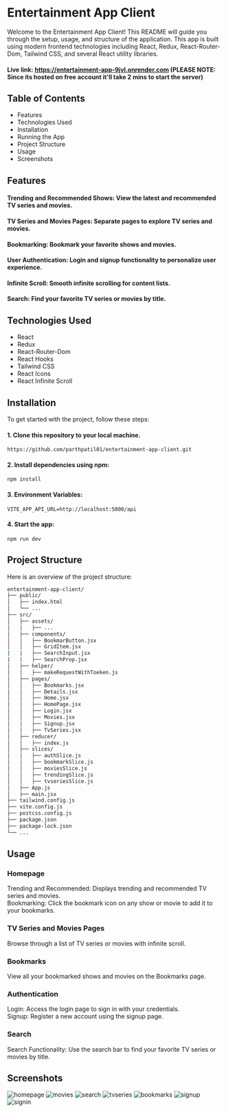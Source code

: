 # Entertainment App Client

Welcome to the Entertainment App Client! This README will guide you through the setup, usage, and structure of the application. This app is built using modern frontend technologies including React, Redux, React-Router-Dom, Tailwind CSS, and several React utility libraries.

#### Live link: https://entertainment-app-9jvl.onrender.com (PLEASE NOTE: Since its hosted on free account it'll take 2 mins to start the server)

## Table of Contents
* Features 
* Technologies Used 
* Installation
* Running the App 
* Project Structure 
* Usage 
* Screenshots 

## Features
#### Trending and Recommended Shows: View the latest and recommended TV series and movies.
#### TV Series and Movies Pages: Separate pages to explore TV series and movies. 
#### Bookmarking: Bookmark your favorite shows and movies. 
#### User Authentication: Login and signup functionality to personalize user experience. 
#### Infinite Scroll: Smooth infinite scrolling for content lists. 
#### Search: Find your favorite TV series or movies by title. <br/>

## Technologies Used
* React
* Redux
* React-Router-Dom
* React Hooks
* Tailwind CSS
* React Icons
* React Infinite Scroll

## Installation
To get started with the project, follow these steps:

#### 1. Clone this repository to your local machine.
    https://github.com/parthpatil01/entertainment-app-client.git
#### 2. Install dependencies using npm: 
    npm install
#### 3. Environment Variables: 
    
    VITE_APP_API_URL=http://localhost:5000/api 
   
####  4. Start the app:
    npm run dev
    
## Project Structure
Here is an overview of the project structure:
```bash
entertainment-app-client/ 
├── public/ 
│   ├── index.html 
│   └── ... 
├── src/ 
│   ├── assets/ 
│   │   ├── ... 
│   ├── components/ 
│   │   ├── BookmarButton.jsx 
│   │   ├── GridItem.jsx
|   |   ├── SearchInput.jsx 
|   |   ├── SearchProp.jsx 
│   ├── helper/ 
│   │   ├── makeRequestWithToeken.js 
│   ├── pages/ 
│   │   ├── Bookmarks.jsx 
│   │   ├── Details.jsx
│   │   ├── Home.jsx
│   │   ├── HomePage.jsx
│   │   ├── Login.jsx
│   │   ├── Movies.jsx
│   │   ├── Signup.jsx
│   │   ├── TvSeries.jsx
│   ├── reducer/
│   │   ├── index.js
│   ├── slices/
│   │   ├── authSlice.js
│   │   ├── bookmarkSlice.js
│   │   ├── moviesSlice.js
│   │   ├── trendingSlice.js
│   │   ├── tvseriesSlice.js
│   ├── App.js
│   ├── main.jsx
├── tailwind.config.js
├── vite.config.js
├── postcss.config.js
├── package.json
├── package-lock.json
└── ...
```

## Usage
### Homepage
 Trending and Recommended: Displays trending and recommended TV series and movies. <br/>
 Bookmarking: Click the bookmark icon on any show or movie to add it to your bookmarks. 
### TV Series and Movies Pages
 Browse through a list of TV series or movies with infinite scroll.
### Bookmarks
 View all your bookmarked shows and movies on the Bookmarks page.
### Authentication
 Login: Access the login page to sign in with your credentials. <br/>
 Signup: Register a new account using the signup page.
### Search
 Search Functionality: Use the search bar to find your favorite TV series or movies by title.

 ## Screenshots
 ![homepage](https://imgur.com/rIrNuPb.png)
 ![movies](https://imgur.com/nCHVLod.png)
 ![search](https://imgur.com/nL0xuO2.png)
 ![tvseries](https://imgur.com/trn93Gx.png)
 ![bookmarks](https://imgur.com/xV7tpC1.png)
 ![signup](https://imgur.com/rszQNQN.png)
 ![signin](https://imgur.com/Xnh00JS.png)
 
 
